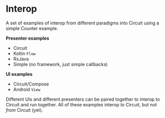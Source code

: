 Interop
=======

A set of examples of interop from different paradigms into Circuit using a simple Counter example.

**Presenter examples**
- Circuit
- Kotlin `Flow`
- RxJava
- Simple (no framework, just simple callbacks)

**UI examples**
- Circuit/Compose
- Android `View`

Different UIs and different presenters can be paired together to interop to Circuit and run
together. All of these examples interop _to_ Circuit, but not _from_ Circuit (yet).
